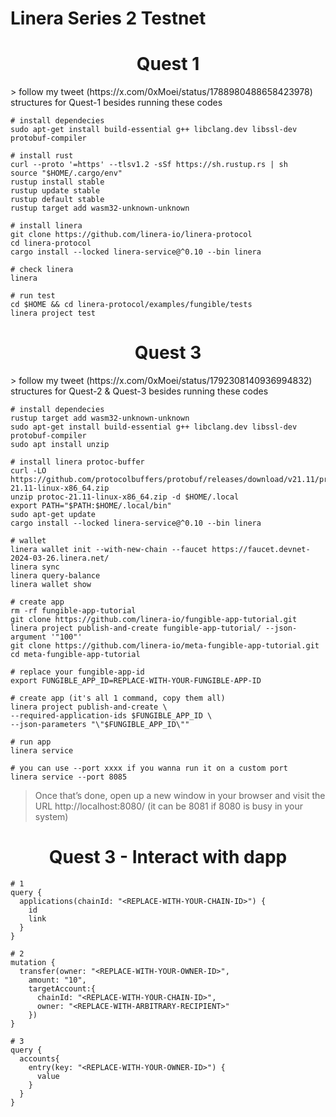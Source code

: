 # Linera Series 2 Testnet

<h1 align="center"> Quest 1 </h1>
> follow my tweet (https://x.com/0xMoei/status/1788980488658423978) structures for Quest-1 besides running these codes

```console
# install dependecies
sudo apt-get install build-essential g++ libclang.dev libssl-dev protobuf-compiler

# install rust
curl --proto '=https' --tlsv1.2 -sSf https://sh.rustup.rs | sh
source "$HOME/.cargo/env"
rustup install stable
rustup update stable
rustup default stable
rustup target add wasm32-unknown-unknown

# install linera
git clone https://github.com/linera-io/linera-protocol
cd linera-protocol
cargo install --locked linera-service@^0.10 --bin linera

# check linera
linera

# run test
cd $HOME && cd linera-protocol/examples/fungible/tests
linera project test
```

<h1 align="center"> Quest 3 </h1>
> follow my tweet (https://x.com/0xMoei/status/1792308140936994832) structures for Quest-2 & Quest-3 besides running these codes

```console
# install dependecies
rustup target add wasm32-unknown-unknown
sudo apt-get install build-essential g++ libclang.dev libssl-dev protobuf-compiler
sudo apt install unzip

# install linera protoc-buffer
curl -LO https://github.com/protocolbuffers/protobuf/releases/download/v21.11/protoc-21.11-linux-x86_64.zip
unzip protoc-21.11-linux-x86_64.zip -d $HOME/.local
export PATH="$PATH:$HOME/.local/bin"
sudo apt-get update
cargo install --locked linera-service@^0.10 --bin linera

# wallet
linera wallet init --with-new-chain --faucet https://faucet.devnet-2024-03-26.linera.net/
linera sync
linera query-balance
linera wallet show

# create app
rm -rf fungible-app-tutorial
git clone https://github.com/linera-io/fungible-app-tutorial.git
linera project publish-and-create fungible-app-tutorial/ --json-argument '"100"'
git clone https://github.com/linera-io/meta-fungible-app-tutorial.git
cd meta-fungible-app-tutorial

# replace your fungible-app-id
export FUNGIBLE_APP_ID=REPLACE-WITH-YOUR-FUNGIBLE-APP-ID

# create app (it's all 1 command, copy them all)
linera project publish-and-create \
--required-application-ids $FUNGIBLE_APP_ID \
--json-parameters "\"$FUNGIBLE_APP_ID\""

# run app
linera service

# you can use --port xxxx if you wanna run it on a custom port
linera service --port 8085
```
> Once that’s done, open up a new window in your browser and visit the URL http://localhost:8080/ (it can be 8081 if 8080 is busy in your system)

<h1 align="center"> Quest 3 - Interact with dapp </h1>

```console
# 1
query {
  applications(chainId: "<REPLACE-WITH-YOUR-CHAIN-ID>") {
    id
    link
  }
}

# 2
mutation {
  transfer(owner: "<REPLACE-WITH-YOUR-OWNER-ID>", 
    amount: "10", 
    targetAccount:{
      chainId: "<REPLACE-WITH-YOUR-CHAIN-ID>",
      owner: "<REPLACE-WITH-ARBITRARY-RECIPIENT>"
    })
}

# 3
query {
  accounts{
    entry(key: "<REPLACE-WITH-YOUR-OWNER-ID>") {
      value
    }
  }
}
```
